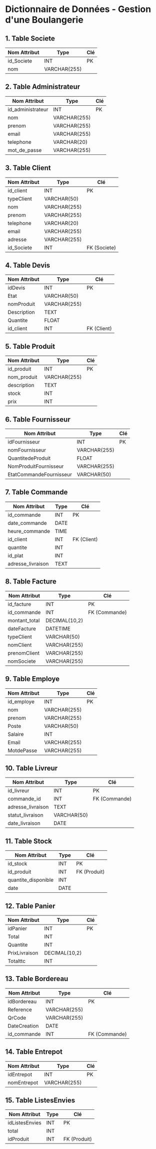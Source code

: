 # Dictionnaire de Données - Gestion d'une Boulangerie

## 1. Table **Societe**
| Nom Attribut | Type | Clé |
|-------------|------|----|
| id_Societe  | INT  | PK |
| nom         | VARCHAR(255) | |

## 2. Table **Administrateur**
| Nom Attribut | Type | Clé |
|-------------|------|----|
| id_administrateur  | INT  | PK |
| nom         | VARCHAR(255) | |
| prenom      | VARCHAR(255) | |
| email       | VARCHAR(255) | |
| telephone   | VARCHAR(20)  | |
| mot_de_passe | VARCHAR(255) | |

## 3. Table **Client**
| Nom Attribut | Type | Clé |
|-------------|------|----|
| id_client   | INT  | PK |
| typeClient  | VARCHAR(50) | |
| nom         | VARCHAR(255) | |
| prenom      | VARCHAR(255) | |
| telephone   | VARCHAR(20)  | |
| email       | VARCHAR(255) | |
| adresse     | VARCHAR(255) | |
| id_Societe  | INT  | FK (Societe) |

## 4. Table **Devis**
| Nom Attribut | Type | Clé |
|-------------|------|----|
| idDevis     | INT  | PK |
| Etat        | VARCHAR(50) | |
| nomProduit  | VARCHAR(255) | |
| Description | TEXT | |
| Quantite    | FLOAT | |
| id_client   | INT | FK (Client) |

## 5. Table **Produit**
| Nom Attribut | Type | Clé |
|-------------|------|----|
| id_produit  | INT  | PK |
| nom_produit | VARCHAR(255) | |
| description | TEXT | |
| stock       | INT  | |
| prix        | INT  | |

## 6. Table **Fournisseur**
| Nom Attribut | Type | Clé |
|-------------|------|----|
| idFournisseur | INT  | PK |
| nomFournisseur | VARCHAR(255) | |
| QuantitedeProduit | FLOAT | |
| NomProduitFournisseur | VARCHAR(255) | |
| EtatCommandeFournisseur | VARCHAR(50) | |

## 7. Table **Commande**
| Nom Attribut | Type | Clé |
|-------------|------|----|
| id_commande   | INT  | PK |
| date_commande | DATE | |
| heure_commande | TIME | |
| id_client     | INT  | FK (Client) |
| quantite      | INT  | |
| id_plat       | INT  | |
| adresse_livraison | TEXT | |

## 8. Table **Facture**
| Nom Attribut | Type | Clé |
|-------------|------|----|
| id_facture   | INT  | PK |
| id_commande  | INT  | FK (Commande) |
| montant_total | DECIMAL(10,2) | |
| dateFacture  | DATETIME | |
| typeClient   | VARCHAR(50) | |
| nomClient    | VARCHAR(255) | |
| prenomClient | VARCHAR(255) | |
| nomSociete   | VARCHAR(255) | |

## 9. Table **Employe**
| Nom Attribut | Type | Clé |
|-------------|------|----|
| id_employe  | INT  | PK |
| nom         | VARCHAR(255) | |
| prenom      | VARCHAR(255) | |
| Poste       | VARCHAR(50) | |
| Salaire     | INT  | |
| Email       | VARCHAR(255) | |
| MotdePasse  | VARCHAR(255) | |

## 10. Table **Livreur**
| Nom Attribut | Type | Clé |
|-------------|------|----|
| id_livreur  | INT  | PK |
| commande_id | INT  | FK (Commande) |
| adresse_livraison | TEXT | |
| statut_livraison | VARCHAR(50) | |
| date_livraison | DATE | |

## 11. Table **Stock**
| Nom Attribut | Type | Clé |
|-------------|------|----|
| id_stock  | INT  | PK |
| id_produit | INT  | FK (Produit) |
| quantite_disponible | INT | |
| date | DATE | |

## 12. Table **Panier**
| Nom Attribut | Type | Clé |
|-------------|------|----|
| idPanier  | INT  | PK |
| Total     | INT  | |
| Quantite  | INT  | |
| PrixLivraison | DECIMAL(10,2) | |
| Totalttc  | INT  | |

## 13. Table **Bordereau**
| Nom Attribut | Type | Clé |
|-------------|------|----|
| idBordereau  | INT  | PK |
| Reference    | VARCHAR(255) | |
| QrCode       | VARCHAR(255) | |
| DateCreation | DATE | |
| id_commande  | INT | FK (Commande) |

## 14. Table **Entrepot**
| Nom Attribut | Type | Clé |
|-------------|------|----|
| idEntrepot  | INT  | PK |
| nomEntrepot | VARCHAR(255) | |

## 15. Table **ListesEnvies**
| Nom Attribut | Type | Clé |
|-------------|------|----|
| idListesEnvies  | INT  | PK |
| total          | INT  | |
| idProduit      | INT  | FK (Produit) |
